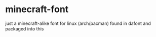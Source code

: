 # minecraft-font

just a minecraft-alike font for linux (arch/pacman) found in dafont and packaged into this
